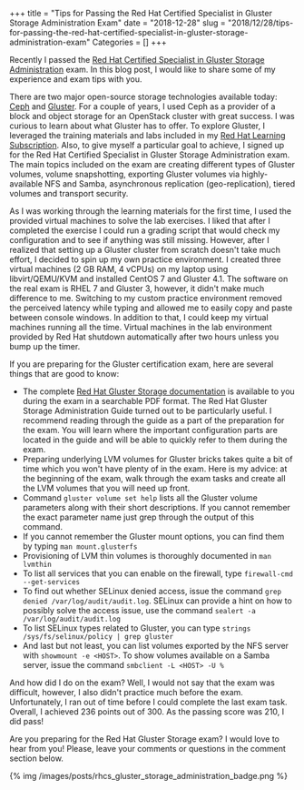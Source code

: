 +++
title = "Tips for Passing the Red Hat Certified Specialist in Gluster Storage Administration Exam"
date = "2018-12-28"
slug = "2018/12/28/tips-for-passing-the-red-hat-certified-specialist-in-gluster-storage-administration-exam"
Categories = []
+++

Recently I passed the [Red Hat Certified Specialist in Gluster Storage Administration](https://www.redhat.com/en/services/training/ex236-red-hat-certified-specialist-in-gluster-storage-administration-exam) exam. In this blog post, I would like to share some of my experience and exam tips with you.

<!--more-->

There are two major open-source storage technologies available today: [Ceph](https://ceph.com/) and [Gluster](https://www.gluster.org/). For a couple of years, I used Ceph as a provider of a block and object storage for an OpenStack cluster with great success. I was curious to learn about what Gluster has to offer. To explore Gluster, I leveraged the training materials and labs included in my [Red Hat Learning Subscription](https://www.redhat.com/en/services/training/learning-subscription). Also, to give myself a particular goal to achieve, I signed up for the Red Hat Certified Specialist in Gluster Storage Administration exam. The main topics included on the exam are creating different types of Gluster volumes, volume snapshotting, exporting Gluster volumes via highly-available NFS and Samba, asynchronous replication (geo-replication), tiered volumes and transport security.

As I was working through the learning materials for the first time, I used the provided virtual machines to solve the lab exercises. I liked that after I completed the exercise I could run a grading script that would check my configuration and to see if anything was still missing. However, after I realized that setting up a Gluster cluster from scratch doesn't take much effort, I decided to spin up my own practice environment. I created three virtual machines (2 GB RAM, 4 vCPUs) on my laptop using libvirt/QEMU/KVM and installed CentOS 7 and Gluster 4.1. The software on the real exam is RHEL 7 and Gluster 3, however, it didn't make much difference to me. Switching to my custom practice environment removed the perceived latency while typing and allowed me to easily copy and paste between console windows. In addition to that, I could keep my virtual machines running all the time. Virtual machines in the lab environment provided by Red Hat shutdown automatically after two hours unless you bump up the timer.

If you are preparing for the Gluster certification exam, here are several things that are good to know:

* The complete [Red Hat Gluster Storage documentation](https://access.redhat.com/documentation/en-us/red_hat_gluster_storage) is available to you during the exam in a searchable PDF format. The Red Hat Gluster Storage Administration Guide turned out to be particularly useful. I recommend reading through the guide as a part of the preparation for the exam. You will learn where the important configuration parts are located in the guide and will be able to quickly refer to them during the exam.
* Preparing underlying LVM volumes for Gluster bricks takes quite a bit of time which you won't have plenty of in the exam. Here is my advice: at the beginning of the exam, walk through the exam tasks and create all the LVM volumes that you will need up front.
* Command `gluster volume set help` lists all the Gluster volume parameters along with their short descriptions. If you cannot remember the exact parameter name just grep through the output of this command.
* If you cannot remember the Gluster mount options, you can find them by typing `man mount.glusterfs`
* Provisioning of LVM thin volumes is thoroughly documented in `man lvmthin`
* To list all services that you can enable on the firewall, type `firewall-cmd --get-services`
* To find out whether SELinux denied access, issue the command  `grep denied /var/log/audit/audit.log`. SELinux can provide a hint on how to possibly solve the access issue, use the command `sealert -a /var/log/audit/audit.log`
* To list SELinux types related to Gluster, you can type `strings /sys/fs/selinux/policy | grep gluster`
* And last but not least, you can list volumes exported by the NFS server with `showmount -e <HOST>`. To show volumes available on a Samba server, issue the command `smbclient -L <HOST> -U %`

And how did I do on the exam? Well, I would not say that the exam was difficult, however, I also didn't practice much before the exam. Unfortunately, I ran out of time before I could complete the last exam task. Overall, I achieved 236 points out of 300. As the passing score was 210, I did pass!

Are you preparing for the Red Hat Gluster Storage exam? I would love to hear from you! Please, leave your comments or questions in the comment section below.

{% img /images/posts/rhcs_gluster_storage_administration_badge.png %}
